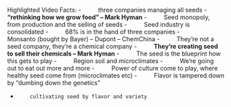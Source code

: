 Highlighted Video Facts:
-          three companies managing all seeds
-          **“rethinking how we grow food” – Mark Hyman**
-          Seed monopoly, from production and the selling of seeds
-          Seed industry is consolidated
-          68% is in the hand of three companies
-          Monsanto (bought by Bayer) – Dupont – ChemChina
-          They’re not a seed company, they’re a chemical company
-          **They’re creating seed to sell their chemicals – Mark Hyman**
-          The seed is the blueprint how this gets to play
-          Region soil and microclimates
-          We’re going out to eat out more and more
-          Power of culture come to play, where healthy seed come from (microclimates etc)
-          Flavor is tampered down by “dumbing down the genetics”
-         cultivating seed by flavor and variety

